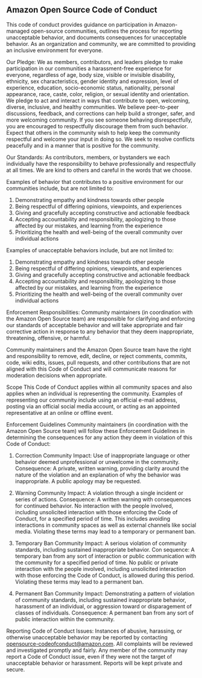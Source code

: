 ## Amazon Open Source Code of Conduct
This code of conduct provides guidance on participation in Amazon-managed open-source communities, outlines the process for reporting unacceptable behavior, and documents consequences for unacceptable behavior. As an organization and community, we are committed to providing an inclusive environment for everyone.

Our Pledge:
We as members, contributors, and leaders pledge to make participation in our communities a harassment-free experience for everyone, regardless of age, body size, visible or invisible disability, ethnicity, sex characteristics, gender identity and expression, level of experience, education, socio-economic status, nationality, personal appearance, race, caste, color, religion, or sexual identity and orientation.
We pledge to act and interact in ways that contribute to open, welcoming, diverse, inclusive, and healthy communities.
We believe peer-to-peer discussions, feedback, and corrections can help build a stronger, safer, and more welcoming community. If you see someone behaving disrespectfully, you are encouraged to respectfully discourage them from such behavior. Expect that others in the community wish to help keep the community respectful and welcome your input in doing so. We seek to resolve conflicts peacefully and in a manner that is positive for the community.

Our Standards:
As contributors, members, or bystanders we each individually have the responsibility to behave professionally and respectfully at all times. We are kind to others and careful in the words that we choose.

Examples of behavior that contributes to a positive environment for our communities include, but are not limited to:
1. Demonstrating empathy and kindness towards other people
2. Being respectful of differing opinions, viewpoints, and experiences
3. Giving and gracefully accepting constructive and actionable feedback
4. Accepting accountability and responsibility, apologizing to those affected by our mistakes, and learning from the experience
5. Prioritizing the health and well-being of the overall community over individual actions

Examples of unacceptable behaviors include, but are not limited to:
1. Demonstrating empathy and kindness towards other people
2. Being respectful of differing opinions, viewpoints, and experiences
3. Giving and gracefully accepting constructive and actionable feedback
4. Accepting accountability and responsibility, apologizing to those affected by our mistakes, and learning from the experience
5. Prioritizing the health and well-being of the overall community over individual actions

Enforcement Responsibilities:
Community maintainers (in coordination with the Amazon Open Source team) are responsible for clarifying and enforcing our standards of acceptable behavior and will take appropriate and fair corrective action in response to any behavior that they deem inappropriate, threatening, offensive, or harmful.

Community maintainers and the Amazon Open Source team have the right and responsibility to remove, edit, decline, or reject comments, commits, code, wiki edits, issues, pull requests, and other contributions that are not aligned with this Code of Conduct and will communicate reasons for moderation decisions when appropriate.

Scope
This Code of Conduct applies within all community spaces and also applies when an individual is representing the community. Examples of representing our community include using an official e-mail address, posting via an official social media account, or acting as an appointed representative at an online or offline event.

Enforcement Guidelines
Community maintainers (in coordination with the Amazon Open Source team) will follow these Enforcement Guidelines in determining the consequences for any action they deem in violation of this Code of Conduct:

1. Correction
Community Impact: Use of inappropriate language or other behavior deemed unprofessional or unwelcome in the community.
Consequence: A private, written warning, providing clarity around the nature of the violation and an explanation of why the behavior was inappropriate. A public apology may be requested.

2. Warning
Community Impact: A violation through a single incident or series of actions.
Consequence: A written warning with consequences for continued behavior. No interaction with the people involved, including unsolicited interaction with those enforcing the Code of Conduct, for a specified period of time. This includes avoiding interactions in community spaces as well as external channels like social media. Violating these terms may lead to a temporary or permanent ban.

3. Temporary Ban
Community Impact: A serious violation of community standards, including sustained inappropriate behavior.
Con  sequence: A temporary ban from any sort of interaction or public communication with the community for a specified period of time. No public or private interaction with the people involved, including unsolicited interaction with those enforcing the Code of Conduct, is allowed during this period. Violating these terms may lead to a permanent ban.

4. Permanent Ban
Community Impact: Demonstrating a pattern of violation of community standards, including sustained inappropriate behavior, harassment of an individual, or aggression toward or disparagement of classes of individuals.
Consequence: A permanent ban from any sort of public interaction within the community.

Reporting Code of Conduct Issues:
Instances of abusive, harassing, or otherwise unacceptable behavior may be reported by contacting opensource-codeofconduct@amazon.com. All complaints will be reviewed and investigated promptly and fairly. Any member of the community may report a Code of Conduct issue, even if they were not the target of unacceptable behavior or harassment. Reports will be kept private and secure.
